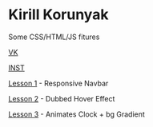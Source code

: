 # Kirill Korunyak


Some CSS/HTML/JS fitures


[VK]( https://vk.com/faceless_3 "vk")


[INST]( https://www.instagram.com/__face1ess__ "My in]stagram")

[Lesson 1](https://no-name-px.github.io/L1%20Responsive%20NavBar/) - Responsive Navbar

[Lesson 2](https://no-name-px.github.io/L2%20Dubbed%20Hover%20Effect/) - Dubbed Hover Effect

[Lesson 3](https://no-name-px.github.io/L3%20Animated%20Clock/) - Animates Clock + bg Gradient
